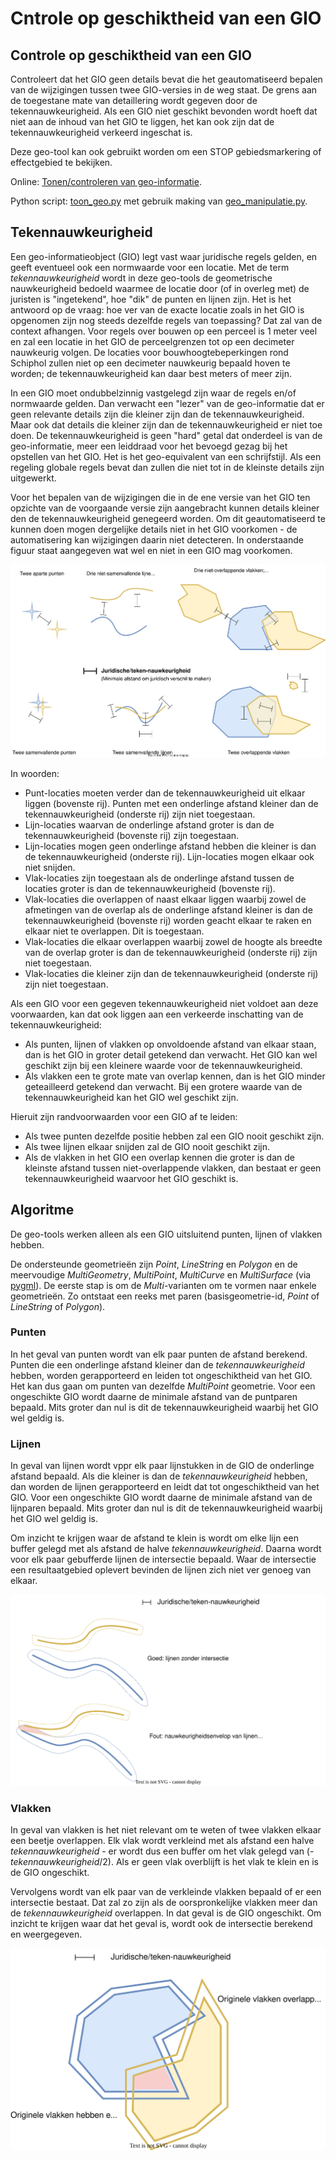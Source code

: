 # Cntrole op geschiktheid van een GIO

## Controle op geschiktheid van een GIO

Controleert dat het GIO geen details bevat die het geautomatiseerd bepalen van de wijzigingen tussen twee GIO-versies in de weg staat. De grens aan de toegestane mate van detaillering wordt gegeven door de tekennauwkeurigheid. Als een GIO niet geschikt bevonden wordt hoeft dat niet aan de inhoud van het GIO te liggen, het kan ook zijn dat de tekennauwkeurigheid verkeerd ingeschat is.

Deze geo-tool kan ook gebruikt worden om een STOP gebiedsmarkering of effectgebied te bekijken.

Online: [Tonen/controleren van geo-informatie](@@@GeoTools_Online_Url@@@toon_geo).

Python script: [toon_geo.py](../blob/main/broncode/geo-tools/toon_geo.py) met gebruik making van [geo_manipulatie.py](../blob/main/broncode/geo-tools/geo_manipulatie.py).


## Tekennauwkeurigheid
Een geo-informatieobject (GIO) legt vast waar juridische regels gelden, en geeft eventueel ook een normwaarde voor een locatie. Met de term *tekennauwkeurigheid* wordt in deze geo-tools de geometrische nauwkeurigheid bedoeld waarmee de locatie door (of in overleg met) de juristen is "ingetekend", hoe "dik" de punten en lijnen zijn. Het is het antwoord op de vraag: hoe ver van de exacte locatie zoals in het GIO is opgenomen zijn nog steeds dezelfde regels van toepassing? Dat zal van de context afhangen. Voor regels over bouwen op een perceel is 1 meter veel en zal een locatie in het GIO de perceelgrenzen tot op een decimeter nauwkeurig volgen. De locaties voor bouwhoogtebeperkingen rond Schiphol zullen niet op een decimeter nauwkeurig bepaald hoven te worden; de tekennauwkeurigheid kan daar best meters of meer zijn.

In een GIO moet ondubbelzinnig vastgelegd zijn waar de regels en/of normwaarde gelden. Dan verwacht een "lezer" van de geo-informatie dat er geen relevante details zijn die kleiner zijn dan de tekennauwkeurigheid. Maar ook dat details die kleiner zijn dan de tekennauwkeurigheid er niet toe doen. De tekennauwkeurigheid is geen "hard" getal dat onderdeel is van de geo-informatie, meer een leiddraad voor het bevoegd gezag bij het opstellen van het GIO. Het is het geo-equivalent van een schrijfstijl. Als een regeling globale regels bevat dan zullen die niet tot in de kleinste details zijn uitgewerkt. 

Voor het bepalen van de wijzigingen die in de ene versie van het GIO ten opzichte van de voorgaande versie zijn aangebracht kunnen details kleiner den de tekennauwkeurigheid genegeerd worden. Om dit geautomatiseerd te kunnen doen mogen dergelijke details niet in het GIO voorkomen - de automatisering kan wijzigingen daarin niet detecteren. In onderstaande figuur staat aangegeven wat wel en niet in een GIO mag voorkomen.

![(On)mogelijkheden](Tekennauwkeurigheid.svg)

In woorden:
* Punt-locaties moeten verder dan de tekennauwkeurigheid uit elkaar liggen (bovenste rij). Punten met een onderlinge afstand kleiner dan de tekennauwkeurigheid (onderste rij) zijn niet toegestaan.
* Lijn-locaties waarvan de onderlinge afstand groter is dan de tekennauwkeurigheid (bovenste rij) zijn toegestaan.
* Lijn-locaties mogen geen onderlinge afstand hebben die kleiner is dan de tekennauwkeurigheid (onderste rij). Lijn-locaties mogen elkaar ook niet snijden.
* Vlak-locaties zijn toegestaan als de onderlinge afstand tussen de locaties groter is dan de tekennauwkeurigheid (bovenste rij).
* Vlak-locaties die overlappen of naast elkaar liggen waarbij zowel de afmetingen van de overlap als de onderlinge afstand kleiner is dan de tekennauwkeurigheid (bovenste rij) worden geacht elkaar te raken en elkaar niet te overlappen. Dit is toegestaan.
* Vlak-locaties die elkaar overlappen waarbij zowel de hoogte als breedte van de overlap groter is dan de tekennauwkeurigheid (onderste rij) zijn niet toegestaan.
* Vlak-locaties die kleiner zijn dan de tekennauwkeurigheid (onderste rij) zijn niet toegestaan.

Als een GIO voor een gegeven tekennauwkeurigheid niet voldoet aan deze voorwaarden, kan dat ook liggen aan een verkeerde inschatting van de tekennauwkeurigheid:

* Als punten, lijnen of vlakken op onvoldoende afstand van elkaar staan, dan is het GIO in groter detail getekend dan verwacht. Het GIO kan wel geschikt zijn bij een kleinere waarde voor de tekennauwkeurigheid.
* Als vlakken een te grote mate van overlap kennen, dan is het GIO minder geteailleerd getekend dan verwacht. Bij een grotere waarde van de tekennauwkeurigheid kan het GIO wel geschikt zijn.

Hieruit zijn randvoorwaarden voor een GIO af te leiden:
* Als twee punten dezelfde positie hebben zal een GIO nooit geschikt zijn.
* Als twee lijnen elkaar snijden zal de GIO nooit geschikt zijn.
* Als de vlakken in het GIO een overlap kennen die groter is dan de kleinste afstand tussen niet-overlappende vlakken, dan bestaat er geen tekennauwkeurigheid waarvoor het GIO geschikt is.

## Algoritme

De geo-tools werken alleen als een GIO uitsluitend punten, lijnen of vlakken hebben.

De ondersteunde geometrieën zijn _Point_, _LineString_ en _Polygon_ en de meervoudige _MultiGeometry_, _MultiPoint_, _MultiCurve_ en _MultiSurface_ (via [pygml](https://github.com/geopython/pygml)). De eerste stap is om de _Multi_-varianten om te vormen naar enkele geometrieën. Zo ontstaat een reeks met paren (basisgeometrie-id, _Point_ of _LineString_ of _Polygon_).

### Punten
In het geval van punten wordt van elk paar punten de afstand berekend. Punten die een onderlinge afstand kleiner dan de _tekennauwkeurigheid_ hebben, worden gerapporteerd en leiden tot ongeschiktheid van het GIO. Het kan dus gaan om punten van dezelfde _MultiPoint_ geometrie. Voor een ongeschikte GIO wordt daarne de minimale afstand van de puntparen bepaald. Mits groter dan nul is dit de tekennauwkeurigheid waarbij het GIO wel geldig is.

### Lijnen
In geval van lijnen wordt vppr elk paar lijnstukken in de GIO de onderlinge afstand bepaald. Als die kleiner is dan de _tekennauwkeurigheid_ hebben, dan worden de lijnen gerapporteerd en leidt dat tot ongeschiktheid van het GIO. Voor een ongeschikte GIO wordt daarne de minimale afstand van de lijnparen bepaald. Mits groter dan nul is dit de tekennauwkeurigheid waarbij het GIO wel geldig is.

Om inzicht te krijgen waar de afstand te klein is wordt om elke lijn een buffer gelegd met als afstand de halve _tekennauwkeurigheid_. Daarna wordt voor elk paar gebufferde lijnen de intersectie bepaald. Waar de intersectie een resultaatgebied oplevert bevinden de lijnen zich niet ver genoeg van elkaar.

![Controle lijnen](DetectieOverlappendeLijnen.svg)

### Vlakken
In geval van vlakken is het niet relevant om te weten of twee vlakken elkaar een beetje overlappen. Elk vlak wordt verkleind met als afstand een halve  _tekennauwkeurigheid_ - er wordt dus een buffer om het vlak gelegd van (-_tekennauwkeurigheid_/2). Als er geen vlak overblijft is het vlak te klein en is de GIO ongeschikt.

Vervolgens wordt van elk paar van de verkleinde vlakken bepaald of er een intersectie bestaat. Dat zal zo zijn als de oorspronkelijke vlakken meer dan de _tekennauwkeurigheid_ overlappen. In dat geval is de GIO ongeschikt. Om inzicht te krijgen waar dat het geval is, wordt ook de intersectie berekend en weergegeven.

![Controle vlakken](DetectieOverlappendeVlakken.svg)
